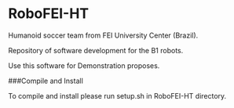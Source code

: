 # RoboFEI-HT

Humanoid soccer team from FEI University Center (Brazil).

Repository of software development for the B1 robots.

Use this software for Demonstration proposes.

###Compile and Install

To compile and install please run setup.sh in RoboFEI-HT directory.
